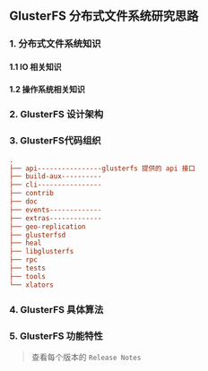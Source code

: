## GlusterFS 分布式文件系统研究思路

### 1. 分布式文件系统知识

#### 1.1 IO 相关知识

#### 1.2 操作系统相关知识

### 2. GlusterFS 设计架构

### 3. GlusterFS代码组织

```ini
.
├── api----------------glusterfs 提供的 api 接口
├── build-aux----------
├── cli----------------
├── contrib
├── doc
├── events-------------
├── extras-------------
├── geo-replication
├── glusterfsd
├── heal
├── libglusterfs
├── rpc
├── tests
├── tools
└── xlators
```

### 4. GlusterFS 具体算法

### 5. GlusterFS 功能特性

> 查看每个版本的 `Release Notes`

